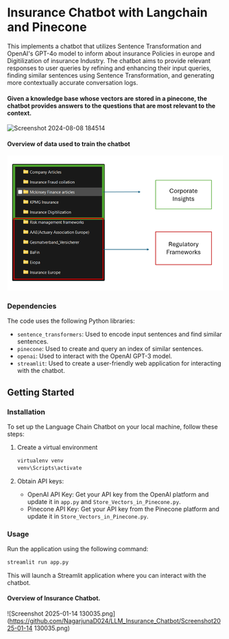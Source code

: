 # Insurance Chatbot with Langchain and Pinecone

This implements a chatbot that utilizes Sentence Transformation and OpenAI's GPT-4o model to inform about insurance Policies in europe and Digitilization of insurance Industry. The chatbot aims to provide relevant responses to user queries by refining and enhancing their input queries, finding similar sentences using Sentence Transformation, and generating more contextually accurate conversation logs.

#### Given a knowledge base whose vectors are stored in a pinecone, the chatbot provides answers to the questions that are most relevant to the context.

![Screenshot 2024-08-08 184514](https://github.com/bbabina/Chatbot-with-Langchain-and-Pinecone/assets/74191100/4a7a22dc-ac70-426d-8765-0ef7f5c8f9b7)

#### Overview of data used to train the chatbot
![Screenshot 2024-08-08 184514](https://github.com/arjun8977/insurance/blob/main/Training_Data.png)


### Dependencies

The code uses the following Python libraries:

- `sentence_transformers`: Used to encode input sentences and find similar sentences.
- `pinecone`: Used to create and query an index of similar sentences.
- `openai`: Used to interact with the OpenAI GPT-3 model.
- `streamlit`: Used to create a user-friendly web application for interacting with the chatbot.

## Getting Started

### Installation

To set up the Language Chain Chatbot on your local machine, follow these steps:

1. Create a virtual environment

   ```bash
   virtualenv venv
   venv\Scripts\activate
   ```


2. Obtain API keys:

   - OpenAI API Key: Get your API key from the OpenAI platform and update it in `app.py` and `Store_Vectors_in_Pinecone.py`.
   - Pinecone API Key: Get your API key from the Pinecone platform and update it in `Store_Vectors_in_Pinecone.py`.

### Usage

Run the application using the following command:

```bash
streamlit run app.py
```

This will launch a Streamlit application where you can interact with the chatbot.

#### Overview of Insurance Chatbot.
![Screenshot 2025-01-14 130035.png](https://github.com/NagarjunaD024/LLM_Insurance_Chatbot/Screenshot2025-01-14 130035.png)

